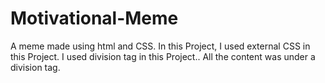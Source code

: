 # Motivational-Meme
A meme made using html and CSS. In this Project, I used external CSS in this Project. I used division  tag in this Project.. All the content was under a division tag.
